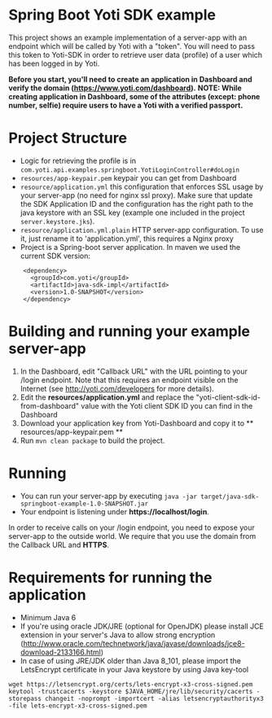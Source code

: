 Spring Boot Yoti SDK example
=============================

This project shows an example implementation of a server-app with an endpoint which will be called by Yoti with a "token".
You will need to pass this token to Yoti-SDK in order to retrieve user data (profile) of a user which has been logged in by Yoti.

**Before you start, you'll need to create an application in Dashboard and verify the domain (https://www.yoti.com/dashboard).**
**NOTE: While creating application in Dashboard, some of the attributes (except: phone number, selfie) require users to have a Yoti with a verified passport.**

# Project Structure
* Logic for retrieving the profile is in ```com.yoti.api.examples.springboot.YotiLoginController#doLogin```
* ```resources/app-keypair.pem``` keypair you can get from Dashboard
* ```resource/application.yml``` this configuration that enforces SSL usage by your server-app (no need for nginx ssl proxy). Make sure that update the SDK Application ID and the configuration has the right path to the java keystore with an SSL key (example one included in the project ``` server.keystore.jks ```).
* ```resource/application.yml.plain``` HTTP server-app configuration. To use it, just rename it to 'application.yml', this requires a Nginx proxy
* Project is a Spring-boot server application. In maven we used the current SDK version:
```
    <dependency>
      <groupId>com.yoti</groupId>
      <artifactId>java-sdk-impl</artifactId>
      <version>1.0-SNAPSHOT</version>
    </dependency>
```

# Building and running your example server-app
1. In the Dashboard, edit "Callback URL" with the URL pointing to your /login endpoint. Note that this requires an endpoint visible on the Internet (see http://yoti.com/developers for more details).
2. Edit the **resources/application.yml** and replace the "yoti-client-sdk-id-from-dashboard" value with the Yoti client SDK ID you can find in the Dashboard
3. Download your application key from Yoti-Dashboard and copy it to ** resources/app-keypair.pem **
4. Run ```mvn clean package``` to build the project.

# Running
* You can run your server-app by executing ```java -jar target/java-sdk-springboot-example-1.0-SNAPSHOT.jar```
* Your endpoint is listening under **https://localhost/login**.

In order to receive calls on your /login endpoint, you need to expose your server-app to the outside world. We require that you use the domain from the Callback URL and **HTTPS**.

# Requirements for running the application
* Minimum Java 6
* If you're using oracle JDK/JRE (optional for OpenJDK) please install JCE extension in your server's Java to allow strong encryption (http://www.oracle.com/technetwork/java/javase/downloads/jce8-download-2133166.html)
* In case of using JRE/JDK older than Java 8_101, please import the LetsEncrypt certificate in your Java keystore by using Java key-tool
```
wget https://letsencrypt.org/certs/lets-encrypt-x3-cross-signed.pem
keytool -trustcacerts -keystore $JAVA_HOME/jre/lib/security/cacerts -storepass changeit -noprompt -importcert -alias letsencryptauthorityx3 -file lets-encrypt-x3-cross-signed.pem
```



